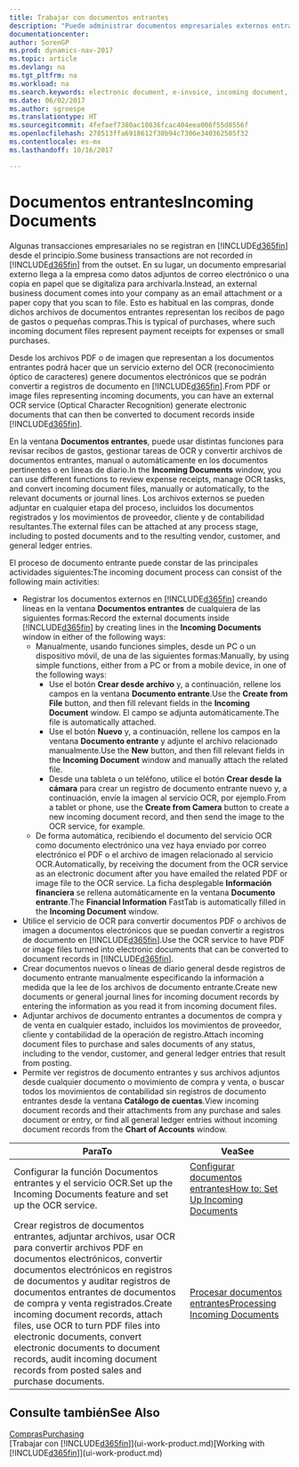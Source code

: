 ```yaml
---
title: Trabajar con documentos entrantes
description: "Puede administrar documentos empresariales externos entrantes, como recibos de pago o PDF, administrar tareas de OCR y convertir archivos a documentos y registros electrónicos en Dynamics NAV."
documentationcenter: 
author: SorenGP
ms.prod: dynamics-nav-2017
ms.topic: article
ms.devlang: na
ms.tgt_pltfrm: na
ms.workload: na
ms.search.keywords: electronic document, e-invoice, incoming document, OCR, ecommerce, document exchange, import invoice
ms.date: 06/02/2017
ms.author: sgroespe
ms.translationtype: HT
ms.sourcegitcommit: 4fefaef7380ac10836fcac404eea006f55d8556f
ms.openlocfilehash: 278513ffa6918612f30b94c7306e340362505f32
ms.contentlocale: es-mx
ms.lasthandoff: 10/16/2017

---
```

# <a name="incoming-documents"></a><span data-ttu-id="eb509-103">Documentos entrantes</span><span class="sxs-lookup"><span data-stu-id="eb509-103">Incoming Documents</span></span>
<span data-ttu-id="eb509-104">Algunas transacciones empresariales no se registran en [!INCLUDE[d365fin](includes/d365fin_md.md)] desde el principio.</span><span class="sxs-lookup"><span data-stu-id="eb509-104">Some business transactions are not recorded in [!INCLUDE[d365fin](includes/d365fin_md.md)] from the outset.</span></span> <span data-ttu-id="eb509-105">En su lugar, un documento empresarial externo llega a la empresa como datos adjuntos de correo electrónico o una copia en papel que se digitaliza para archivarla.</span><span class="sxs-lookup"><span data-stu-id="eb509-105">Instead, an external business document comes into your company as an email attachment or a paper copy that you scan to file.</span></span> <span data-ttu-id="eb509-106">Esto es habitual en las compras, donde dichos archivos de documentos entrantes representan los recibos de pago de gastos o pequeñas compras.</span><span class="sxs-lookup"><span data-stu-id="eb509-106">This is typical of purchases, where such incoming document files represent payment receipts for expenses or small purchases.</span></span>

<span data-ttu-id="eb509-107">Desde los archivos PDF o de imagen que representan a los documentos entrantes podrá hacer que un servicio externo del OCR (reconocimiento óptico de caracteres) genere documentos electrónicos que se podrán convertir a registros de documento en [!INCLUDE[d365fin](includes/d365fin_md.md)].</span><span class="sxs-lookup"><span data-stu-id="eb509-107">From PDF or image files representing incoming documents, you can have an external OCR service (Optical Character Recognition) generate electronic documents that can then be converted to document records inside [!INCLUDE[d365fin](includes/d365fin_md.md)].</span></span>

<span data-ttu-id="eb509-108">En la ventana **Documentos entrantes**, puede usar distintas funciones para revisar recibos de gastos, gestionar tareas de OCR y convertir archivos de documentos entrantes, manual o automáticamente en los documentos pertinentes o en líneas de diario.</span><span class="sxs-lookup"><span data-stu-id="eb509-108">In the **Incoming Documents** window, you can use different functions to review expense receipts, manage OCR tasks, and convert incoming document files, manually or automatically, to the relevant documents or journal lines.</span></span> <span data-ttu-id="eb509-109">Los archivos externos se pueden adjuntar en cualquier etapa del proceso, incluidos los documentos registrados y los movimientos de proveedor, cliente y de contabilidad resultantes.</span><span class="sxs-lookup"><span data-stu-id="eb509-109">The external files can be attached at any process stage, including to posted documents and to the resulting vendor, customer, and general ledger entries.</span></span>

<span data-ttu-id="eb509-110">El proceso de documento entrante puede constar de las principales actividades siguientes:</span><span class="sxs-lookup"><span data-stu-id="eb509-110">The incoming document process can consist of the following main activities:</span></span>

* <span data-ttu-id="eb509-111">Registrar los documentos externos en [!INCLUDE[d365fin](includes/d365fin_md.md)] creando líneas en la ventana **Documentos entrantes** de cualquiera de las siguientes formas:</span><span class="sxs-lookup"><span data-stu-id="eb509-111">Record the external documents inside [!INCLUDE[d365fin](includes/d365fin_md.md)] by creating lines in the **Incoming Documents** window in either of the following ways:</span></span>
  * <span data-ttu-id="eb509-112">Manualmente, usando funciones simples, desde un PC o un dispositivo móvil, de una de las siguientes formas:</span><span class="sxs-lookup"><span data-stu-id="eb509-112">Manually, by using simple functions, either from a PC or from a mobile device, in one of the following ways:</span></span>
    * <span data-ttu-id="eb509-113">Use el botón **Crear desde archivo** y, a continuación, rellene los campos en la ventana **Documento entrante**.</span><span class="sxs-lookup"><span data-stu-id="eb509-113">Use the **Create from File** button, and then fill relevant fields in the **Incoming Document** window.</span></span> <span data-ttu-id="eb509-114">El campo se adjunta automáticamente.</span><span class="sxs-lookup"><span data-stu-id="eb509-114">The file is automatically attached.</span></span>  
    * <span data-ttu-id="eb509-115">Use el botón **Nuevo** y, a continuación, rellene los campos en la ventana **Documento entrante** y adjunte el archivo relacionado manualmente.</span><span class="sxs-lookup"><span data-stu-id="eb509-115">Use the **New** button, and then fill relevant fields in the **Incoming Document** window and manually attach the related file.</span></span>
    * <span data-ttu-id="eb509-116">Desde una tableta o un teléfono, utilice el botón **Crear desde la cámara** para crear un registro de documento entrante nuevo y, a continuación, envíe la imagen al servicio OCR, por ejemplo.</span><span class="sxs-lookup"><span data-stu-id="eb509-116">From a tablet or phone, use the **Create from Camera** button to create a new incoming document record, and then send the image to the OCR service, for example.</span></span>
  * <span data-ttu-id="eb509-117">De forma automática, recibiendo el documento del servicio OCR como documento electrónico una vez haya enviado por correo electrónico el PDF o el archivo de imagen relacionado al servicio OCR.</span><span class="sxs-lookup"><span data-stu-id="eb509-117">Automatically, by receiving the document from the OCR service as an electronic document after you have emailed the related PDF or image file to the OCR service.</span></span> <span data-ttu-id="eb509-118">La ficha desplegable **Información financiera** se rellena automáticamente en la ventana **Documento entrante**.</span><span class="sxs-lookup"><span data-stu-id="eb509-118">The **Financial Information** FastTab is automatically filled in the **Incoming Document** window.</span></span>
* <span data-ttu-id="eb509-119">Utilice el servicio de OCR para convertir documentos PDF o archivos de imagen a documentos electrónicos que se puedan convertir a registros de documento en [!INCLUDE[d365fin](includes/d365fin_md.md)].</span><span class="sxs-lookup"><span data-stu-id="eb509-119">Use the OCR service to have PDF or image files turned into electronic documents that can be converted to document records in [!INCLUDE[d365fin](includes/d365fin_md.md)].</span></span>
* <span data-ttu-id="eb509-120">Crear documentos nuevos o líneas de diario general desde registros de documento entrante manualmente especificando la información a medida que la lee de los archivos de documento entrante.</span><span class="sxs-lookup"><span data-stu-id="eb509-120">Create new documents or general journal lines for incoming document records by entering the information as you read it from incoming document files.</span></span>
* <span data-ttu-id="eb509-121">Adjuntar archivos de documento entrantes a documentos de compra y de venta en cualquier estado, incluidos los movimientos de proveedor, cliente y contabilidad de la operación de registro.</span><span class="sxs-lookup"><span data-stu-id="eb509-121">Attach incoming document files to purchase and sales documents of any status, including to the vendor, customer, and general ledger entries that result from posting.</span></span>
* <span data-ttu-id="eb509-122">Permite ver registros de documento entrantes y sus archivos adjuntos desde cualquier documento o movimiento de compra y venta, o buscar todos los movimientos de contabilidad sin registros de documento entrantes desde la ventana **Catálogo de cuentas**.</span><span class="sxs-lookup"><span data-stu-id="eb509-122">View incoming document records and their attachments from any purchase and sales document or entry, or find all general ledger entries without incoming document records from the **Chart of Accounts** window.</span></span>

| <span data-ttu-id="eb509-123">Para</span><span class="sxs-lookup"><span data-stu-id="eb509-123">To</span></span> | <span data-ttu-id="eb509-124">Vea</span><span class="sxs-lookup"><span data-stu-id="eb509-124">See</span></span> |
| --- | --- |
| <span data-ttu-id="eb509-125">Configurar la función Documentos entrantes y el servicio OCR.</span><span class="sxs-lookup"><span data-stu-id="eb509-125">Set up the Incoming Documents feature and set up the OCR service.</span></span> |[<span data-ttu-id="eb509-126">Configurar documentos entrantes</span><span class="sxs-lookup"><span data-stu-id="eb509-126">How to: Set Up Incoming Documents</span></span>](across-how-setup-income-documents.md) |
| <span data-ttu-id="eb509-127">Crear registros de documentos entrantes, adjuntar archivos, usar OCR para convertir archivos PDF en documentos electrónicos, convertir documentos electrónicos en registros de documentos y auditar registros de documentos entrantes de documentos de compra y venta registrados.</span><span class="sxs-lookup"><span data-stu-id="eb509-127">Create incoming document records, attach files, use OCR to turn PDF files into electronic documents, convert electronic documents to document records, audit incoming document records from posted sales and purchase documents.</span></span> |[<span data-ttu-id="eb509-128">Procesar documentos entrantes</span><span class="sxs-lookup"><span data-stu-id="eb509-128">Processing Incoming Documents</span></span>](across-process-income-documents.md) |

## <a name="see-also"></a><span data-ttu-id="eb509-129">Consulte también</span><span class="sxs-lookup"><span data-stu-id="eb509-129">See Also</span></span>
[<span data-ttu-id="eb509-130">Compras</span><span class="sxs-lookup"><span data-stu-id="eb509-130">Purchasing</span></span>](purchasing-manage-purchasing.md)  
<span data-ttu-id="eb509-131">[Trabajar con [!INCLUDE[d365fin](includes/d365fin_md.md)]](ui-work-product.md)</span><span class="sxs-lookup"><span data-stu-id="eb509-131">[Working with [!INCLUDE[d365fin](includes/d365fin_md.md)]](ui-work-product.md)</span></span>

